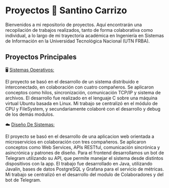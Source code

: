 # Proyectos 🚀 Santino Carrizo

Bienvenidos a mi repositorio de proyectos. Aquí encontrarán una recopilación de trabajos realizados, tanto de forma colaborativa como individual, a lo largo de mi trayectoria académica en Ingeniería en Sistemas de Información en la Universidad Tecnológica Nacional (UTN FRBA).

## Proyectos Principales

🖥️​ [Sistemas Operativos:](https://github.com/santinocarrizoo04/Proyectos-SantinoCarrizo/tree/main/Sistemas%20Operativos%20-%202024)

El proyecto se basó en el desarrollo de un sistema distribuido e interconectado, en colaboración con cuatro compañeros. Se aplicaron conceptos como hilos, sincronización, comunicación TCP/IP y sistema de archivos. El desarrollo fue realizado en el lenguaje C sobre una máquina virtual Ubuntu basada en Linux. Mi trabajo se centralizó en el módulo de CPU y FileSystem, y secundariamente colaboré con el desarrollo y debug de los demás modulos.

☁️ [Diseño De Sistemas:](https://github.com/santinocarrizoo04/Proyectos-SantinoCarrizo/tree/main/Dise%C3%B1o%20De%20Sistemas%20-%202024)

El proyecto se basó en el desarrollo de una aplicacion web orientada a microservicios en colaboración con tres compañeros. Se aplicaron conceptos como Web Services, APIs RESTful, comunicación sincrónica y asincrónica y patrones de diseño. Para el frontend desarrollamos un bot de Telegram utilizando su API, que permite manejar el sistema desde distintos dispositivos con la app. El trabajo fue desarrollado en Java, utilizando Javalin, bases de datos PostgreSQL y Grafana para el servicio de métricas. Mi trabajo se centralizó en el desarrollo del modulo de Colaboradores y del bot de Telegram.
